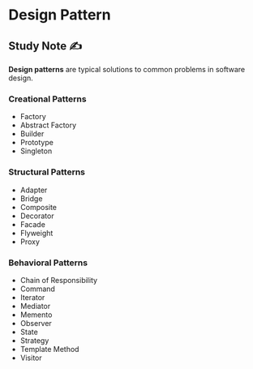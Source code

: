 # Design Pattern

## Study Note ✍️

**Design patterns** are typical solutions to common problems in software design.

### Creational Patterns

- Factory
- Abstract Factory
- Builder
- Prototype
- Singleton

### Structural Patterns

- Adapter
- Bridge
- Composite
- Decorator
- Facade
- Flyweight
- Proxy

### Behavioral Patterns

- Chain of Responsibility
- Command
- Iterator
- Mediator
- Memento
- Observer
- State
- Strategy
- Template Method
- Visitor
